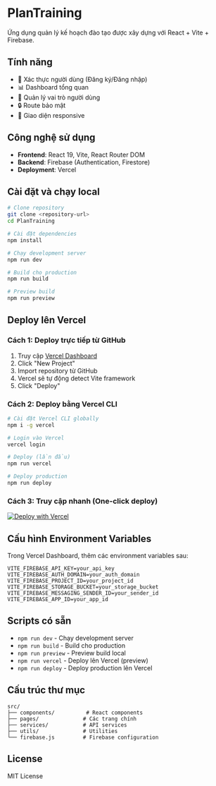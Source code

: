 # PlanTraining

Ứng dụng quản lý kế hoạch đào tạo được xây dựng với React + Vite + Firebase.

## Tính năng

- 🔐 Xác thực người dùng (Đăng ký/Đăng nhập)
- 📊 Dashboard tổng quan
- 👥 Quản lý vai trò người dùng
- 🔒 Route bảo mật
- 📱 Giao diện responsive

## Công nghệ sử dụng

- **Frontend**: React 19, Vite, React Router DOM
- **Backend**: Firebase (Authentication, Firestore)
- **Deployment**: Vercel

## Cài đặt và chạy local

```bash
# Clone repository
git clone <repository-url>
cd PlanTraining

# Cài đặt dependencies
npm install

# Chạy development server
npm run dev

# Build cho production
npm run build

# Preview build
npm run preview
```

## Deploy lên Vercel

### Cách 1: Deploy trực tiếp từ GitHub

1. Truy cập [Vercel Dashboard](https://vercel.com/dashboard)
2. Click "New Project"
3. Import repository từ GitHub
4. Vercel sẽ tự động detect Vite framework
5. Click "Deploy"

### Cách 2: Deploy bằng Vercel CLI

```bash
# Cài đặt Vercel CLI globally
npm i -g vercel

# Login vào Vercel
vercel login

# Deploy (lần đầu)
npm run vercel

# Deploy production
npm run deploy
```

### Cách 3: Truy cập nhanh (One-click deploy)

[![Deploy with Vercel](https://vercel.com/button)](https://vercel.com/new/clone?repository-url=https://github.com/takiindev/PlanTraining)

## Cấu hình Environment Variables

Trong Vercel Dashboard, thêm các environment variables sau:

```
VITE_FIREBASE_API_KEY=your_api_key
VITE_FIREBASE_AUTH_DOMAIN=your_auth_domain
VITE_FIREBASE_PROJECT_ID=your_project_id
VITE_FIREBASE_STORAGE_BUCKET=your_storage_bucket
VITE_FIREBASE_MESSAGING_SENDER_ID=your_sender_id
VITE_FIREBASE_APP_ID=your_app_id
```

## Scripts có sẵn

- `npm run dev` - Chạy development server
- `npm run build` - Build cho production
- `npm run preview` - Preview build local
- `npm run vercel` - Deploy lên Vercel (preview)
- `npm run deploy` - Deploy production lên Vercel

## Cấu trúc thư mục

```
src/
├── components/          # React components
├── pages/              # Các trang chính
├── services/           # API services
├── utils/              # Utilities
└── firebase.js         # Firebase configuration
```

## License

MIT License
